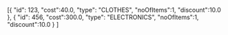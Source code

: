 

[{
"id": 123,
"cost":40.0,
"type": "CLOTHES",
"noOfItems":1,
"discount":10.0
},
{
"id": 456,
"cost":300.0,
"type": "ELECTRONICS",
"noOfItems":1,
"discount":10.0
}
]
